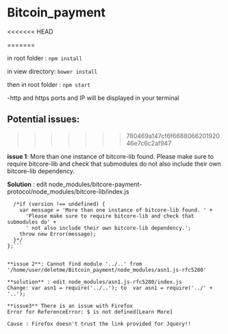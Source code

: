 # Bitcoin_payment


<<<<<<< HEAD
 
=======

in root folder :
``npm install``

in view directory:
``bower install``

then in root folder : ``npm start``

-http and https ports and IP will be displayed in your terminal

## Potential issues: 
>>>>>>> 780469a147cf6f668806620192046e7c6c2af947

**issue 1**: More than one instance of bitcore-lib found. Please make sure to require bitcore-lib and check that submodules do not also include their own bitcore-lib dependency.


**Solution** : edit node_modules/bitcore-payment-protocol/node_modules/bitcore-lib/index.js


```bitcore.versionGuard = function(version) {
  /*if (version !== undefined) {
    var message = 'More than one instance of bitcore-lib found. ' + 
      'Please make sure to require bitcore-lib and check that submodules do' +
      ' not also include their own bitcore-lib dependency.';
    throw new Error(message);
  }*/
};```


**issue 2**: Cannot find module '../..' from '/home/user/deletme/Bitcoin_payment/node_modules/asn1.js-rfc5280'

**solution** : edit node_modules/asn1.js-rfc5280/index.js
Change: var asn1 = require('../..'); to  var asn1 = require('../' + '..');

**issue3** There is an issue with Firefox 
Error for ReferenceError: $ is not defined[Learn More]

Cause : Firefox doesn't trust the link provided for Jquery!!


